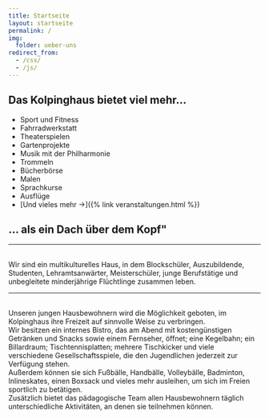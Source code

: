 ```yaml
---
title: Startseite
layout: startseite
permalink: /
img:
  folder: ueber-uns
redirect_from:
  - /css/
  - /js/  
---
```


## Das Kolpinghaus bietet viel mehr...

* Sport und Fitness
* Fahrradwerkstatt
* Theaterspielen
* Gartenprojekte
* Musik mit der Philharmonie
* Trommeln
* Bücherbörse
* Malen
* Sprachkurse
* Ausflüge
* [Und vieles mehr &rarr;]({% link veranstaltungen.html %})

## ... als ein Dach über dem Kopf"

---
<br>
Wir sind ein multikulturelles Haus, in dem Blockschüler, Auszubildende, Studenten, Lehramtsanwärter, Meisterschüler, junge Berufstätige und unbegleitete minderjährige Flüchtlinge zusammen leben.

---

<br>
Unseren jungen Hausbewohnern wird die Möglichkeit geboten, im Kolpinghaus ihre Freizeit auf sinnvolle Weise zu verbringen.<br>
Wir besitzen ein internes Bistro, das am Abend mit kostengünstigen Getränken und Snacks sowie einem Fernseher, öffnet; eine Kegelbahn; ein Billardraum; Tischtennisplatten; mehrere Tischkicker und viele verschiedene Gesellschaftsspiele, die den Jugendlichen jederzeit zur Verfügung stehen. <br>
Außerdem können sie sich Fußbälle, Handbälle, Volleybälle, Badminton, Inlineskates, einen Boxsack und vieles mehr ausleihen, um sich im Freien sportlich zu betätigen.<br>
Zusätzlich bietet das pädagogische Team allen Hausbewohnern täglich unterschiedliche Aktivitäten, an denen sie teilnehmen können.<br>
